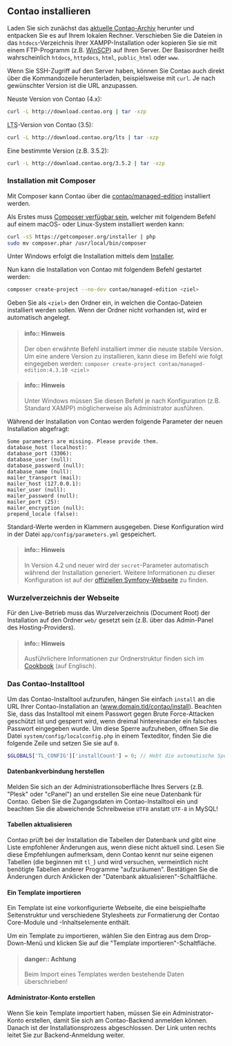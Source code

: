 ## Contao installieren

Laden Sie sich zunächst das [aktuelle Contao-Archiv][1] herunter und entpacken
Sie es auf Ihrem lokalen Rechner. Verschieben Sie die Dateien in das
`htdocs`-Verzeichnis Ihrer XAMPP-Installation oder kopieren Sie sie mit einem
FTP-Programm (z.B. [WinSCP][2]) auf Ihren Server. Der Basisordner heißt 
wahrscheinlich `htdocs`, `httpdocs`, `html`, `public_html` oder `www`.

Wenn Sie SSH-Zugriff auf den Server haben, können Sie Contao auch direkt
über die Kommandozeile herunterladen, beispielsweise mit `curl`. Je nach
gewünschter Version ist die URL anzupassen.

Neuste Version von Contao (4.x):
```bash
curl -L http://download.contao.org | tar -xzp
```

<abbr title="Long Term Support">LTS</abbr>-Version von Contao (3.5):
```bash
curl -L http://download.contao.org/lts | tar -xzp
```

Eine bestimmte Version (z.B. 3.5.2):
```bash
curl -L http://download.contao.org/3.5.2 | tar -xzp
```


### Installation mit Composer

Mit Composer kann Contao über die [contao/managed-edition][3] installiert
werden.

Als Erstes muss [Composer verfügbar sein][4], welcher mit folgendem Befehl
auf einem macOS- oder Linux-System installiert werden kann:

```bash
curl -sS https://getcomposer.org/installer | php
sudo mv composer.phar /usr/local/bin/composer
```

Unter Windows erfolgt die Installation mittels dem [Installer][5].

Nun kann die Installation von Contao mit folgendem Befehl gestartet werden:

```bash
composer create-project --no-dev contao/managed-edition <ziel>
```

Geben Sie als `<ziel>` den Ordner ein, in welchen die Contao-Dateien
installiert werden sollen. Wenn der Ordner nicht vorhanden ist, wird er
automatisch angelegt.

> #### info:: Hinweis
> Der oben erwähnte Befehl installiert immer die neuste stabile Version.
> Um eine andere Version zu installieren, kann diese im Befehl wie folgt eingegeben
> werden: `composer create-project contao/managed-edition:4.3.10 <ziel>`

<!-- Quote break -->

> #### info:: Hinweis
> Unter Windows müssen Sie diesen Befehl je nach Konfiguration
> (z.B. Standard XAMPP) möglicherweise als Administrator ausführen.

Während der Installation von Contao werden folgende Parameter der neuen
Installation abgefragt:

```
Some parameters are missing. Please provide them.
database_host (localhost):
database_port (3306):
database_user (null):
database_password (null):
database_name (null):
mailer_transport (mail):
mailer_host (127.0.0.1):
mailer_user (null):
mailer_password (null):
mailer_port (25):
mailer_encryption (null):
prepend_locale (false):
```

Standard-Werte werden in Klammern ausgegeben. Diese Konfiguration wird in der
Datei `app/config/parameters.yml` gespeichert.

> #### info:: Hinweis 
> In Version 4.2 und neuer wird der `secret`-Parameter automatisch
> während der Installation generiert. 
> Weitere Informationen zu dieser Konfiguration ist auf der
> [offiziellen Symfony-Webseite][6] zu finden.


### Wurzelverzeichnis der Webseite

Für den Live-Betrieb muss das Wurzelverzeichnis (Document Root) der Installation
auf den Ordner `web/` gesetzt sein (z.B. über das Admin-Panel des Hosting-Providers).

> #### info:: Hinweis
> Ausführlichere Informationen zur Ordnerstruktur finden sich im [Cookbook][7]
> (auf Englisch).


### Das Contao-Installtool

Um das Contao-Installtool aufzurufen, hängen Sie einfach `install`
an die URL Ihrer Contao-Installation an (www.domain.tld/contao/install). Beachten Sie, dass das Installtool mit
einem Passwort gegen Brute Force-Attacken geschützt ist und gesperrt wird, wenn
dreimal hintereinander ein falsches Passwort eingegeben wurde. Um diese Sperre
aufzuheben, öffnen Sie die Datei `system/config/localconfig.php` in einem
Texteditor, finden Sie die folgende Zeile und setzen Sie sie auf `0`.

```php
$GLOBALS['TL_CONFIG']['installCount'] = 0; // Hebt die automatische Sperre auf
```


#### Datenbankverbindung herstellen

Melden Sie sich an der Administrationsoberfläche Ihres Servers (z.B. "Plesk"
oder "cPanel") an und erstellen Sie eine neue Datenbank für Contao. Geben Sie
die Zugangsdaten im Contao-Installtool ein und beachten Sie die abweichende
Schreibweise `UTF8` anstatt `UTF-8` in MySQL!


#### Tabellen aktualisieren

Contao prüft bei der Installation die Tabellen der Datenbank und gibt eine
Liste empfohlener Änderungen aus, wenn diese nicht aktuell sind. Lesen Sie diese
Empfehlungen aufmerksam, denn Contao kennt nur seine eigenen Tabellen (die
beginnen mit `tl_`) und wird versuchen, vermeintlich nicht benötigte Tabellen
anderer Programme "aufzuräumen". Bestätigen Sie die Änderungen durch Anklicken
der "Datenbank aktualisieren"-Schaltfläche.


#### Ein Template importieren

Ein Template ist eine vorkonfigurierte Webseite, die eine beispielhafte
Seitenstruktur und verschiedene Stylesheets zur Formatierung der Contao
Core-Module und -Inhaltselemente enthält.

Um ein Template zu importieren, wählen Sie den Eintrag aus dem Drop-Down-Menü
und klicken Sie auf die "Template importieren"-Schaltfläche.

> #### danger:: Achtung
> Beim Import eines Templates werden bestehende Daten überschrieben!


#### Administrator-Konto erstellen

Wenn Sie kein Template importiert haben, müssen Sie ein Administrator-Konto
erstellen, damit Sie sich am Contao-Backend anmelden können. Danach ist der
Installationsprozess abgeschlossen. Der Link unten rechts leitet Sie zur
Backend-Anmeldung weiter.


[1]: https://contao.org/de/download.html
[2]: http://www.winscp.net
[3]: https://github.com/contao/managed-edition
[4]: https://getcomposer.org/download/
[5]: https://getcomposer.org/doc/00-intro.md#using-the-installer
[6]: http://symfony.com/doc/current/reference/configuration/framework.html#secret
[7]: https://docs.contao.org/books/cookbook/en/folder-structure.html
